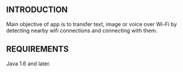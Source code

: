 INTRODUCTION
------------
Main objective of app is to transfer text, image or voice over Wi-Fi by detecting nearby wifi connections and connecting with them.

REQUIREMENTS
------------
Java 1.6 and later.



